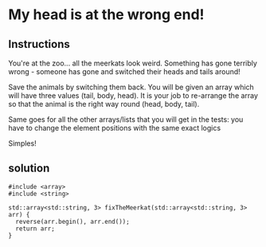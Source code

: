 # My head is at the wrong end!

## Instructions

You're at the zoo... all the meerkats look weird. Something has gone terribly wrong - someone has gone and switched their heads and tails around!

Save the animals by switching them back. You will be given an array which will have three values (tail, body, head). It is your job to re-arrange the array so that the animal is the right way round (head, body, tail).

Same goes for all the other arrays/lists that you will get in the tests: you have to change the element positions with the same exact logics

Simples!

## solution

```
#include <array>
#include <string>

std::array<std::string, 3> fixTheMeerkat(std::array<std::string, 3> arr) {
  reverse(arr.begin(), arr.end());
  return arr;
}
```
